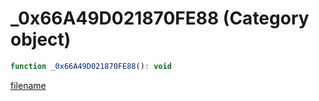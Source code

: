 # _0x66A49D021870FE88 (Category object)

```js
function _0x66A49D021870FE88(): void
```

[filename](_0x66A49D021870FE88_m.md ':include')